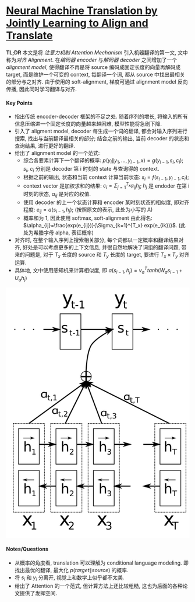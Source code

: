 # [Neural Machine Translation by Jointly Learning to Align and Translate](https://arxiv.org/abs/1409.0473)

**TL;DR** 本文是将 *注意力机制 Attention Mechanism* 引入机器翻译的第一文, 文中称为*对齐 Alignment*. 在*编码器 encoder* 与*解码器 decoder* 之间增加了一个 *alignment model*, 使得翻译不再是将 source 编码成固定长度的向量再解码成 target, 而是维护一个可变的 context, 每翻译一个词, 都从 source 中找出最相关的部分与之对齐. 由于使用的 soft-alignment, 梯度可通过 alignment model 反向传播, 因此同时学习翻译与对齐.


#### Key Points

* 指出传统 encoder-decoder 框架的不足之处. 随着序列的增长, 将输入的所有信息压缩进一个固定长度的向量越来越困难, 模型性能将急剧下降.
* 引入了 aligment model, decoder 每生成一个词的翻译, 都会对输入序列进行搜索, 找出与当前翻译最相关的部分; 结合之前的输出, 当前 decoder 的状态和查询结果, 进行更好的翻译.
* 给出了 alignment model 的一个范式:
    * 综合各要素计算下一个翻译的概率: $p(y_i\|y_1, \dots, y_{i-1}, x)=g(y_{i-1}, s_i, c_i)$; $s_i$, $c_i$ 分别是 decoder 第 i 时刻的 state 与查询得的 context.
    * 根据之前的输出, 状态和当前 context 计算当前状态: $s_i=f(s_{i-1}, y_{i-1}, c_i)$;
    * context vector 是加权求和的结果: $c_i=\Sigma_{j=1}^{T_x} \alpha_{ij}h_j$; $h_j$ 是 endoder 在第 i 时刻的状态, $\alpha_{ij}$ 是对应的权值.
    * 使用 decoder 的上一个状态计算和 encoder 某时刻状态的相似度, 即对齐程度: $e_{ij}=a(s_{i-1}, h_j)$; (按照原文的表示, 此处为小写的 A)
    * 概率和为 1, 因此使用 softmax, soft-alignment 由此得名: $\alpha_{ij}=\frac{exp(e_{ij})}{\Sigma_{k=1}^{T_x} exp(e_{ik})}$. (此处为希腊字母 alpha, 表征概率)
* 对齐时, 在整个输入序列上搜索相关部分, 每个词都以一定概率和翻译结果对齐, 好处是可以考虑更多的上下文信息, 并很自然地解决了词组的翻译问题, 带来的问题是, 对于 $T_x$ 长度的 source 和 $T_y$ 长度的 target, 要进行 $T_x \times T_y$ 对齐运算.
* 具体地, 文中使用感知机来计算相似度, 即 $a(s_{i-1}, h_j)=v_a^T tanh(W_a s_{i-1}+U_a h_j)$

![Alignment Illustration](../imgs/origin_nmt_alignment.png)

#### Notes/Questions

* 从概率的角度看, translation 可以理解为 conditional language modeling. 即找出最优的翻译, 最大化 $p(target\|source)$ 的概率.
* 将 $s_i$ 和 $y_i$ 分离开, 视觉上和数学上似乎都不太美.
* 给出了 Attention 的一个范式, 但计算方法上还比较粗糙, 这也为后面的各种论文提供了发挥空间.
